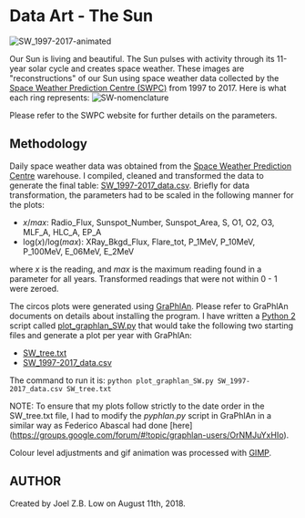 # Data Art - The Sun #

![SW_1997-2017-animated](SW_1997-2017-animated-small.gif "Space Weather data collected over 20 years (1997-2017).")

Our Sun is living and beautiful. The Sun pulses with activity through its 11-year solar cycle and creates space weather. These images are "reconstructions" of our Sun using space weather data collected by the [Space Weather Prediction Centre (SWPC)](https://www.swpc.noaa.gov/) from 1997 to 2017.
Here is what each ring represents:
![SW-nomenclature](SW-nomenclature.png "SW-nomenclature")

Please refer to the SWPC website for further details on the parameters.


## Methodology ##
Daily space weather data was obtained from the [Space Weather Prediction Centre](https://www.swpc.noaa.gov/) warehouse. I compiled, cleaned and transformed the data to generate the final table: [SW\_1997-2017\_data.csv](SW_1997-2017_data.csv "SW_1997-2017_data.csv"). 
Briefly for data transformation, the parameters had to be scaled in the following manner for the plots:

* _x_/_max_: Radio\_Flux, Sunspot\_Number, Sunspot\_Area, S, O1, O2, O3, MLF\_A, HLC\_A, EP\_A
* log(_x_)/log(_max_): XRay\_Bkgd\_Flux, Flare\_tot, P\_1MeV, P\_10MeV, P\_100MeV, E\_06MeV, E\_2MeV

where _x_ is the reading, and _max_ is the maximum reading found in a parameter for all years. Transformed readings that were not within 0 - 1 were zeroed.

The circos plots were generated using [GraPhlAn](https://bitbucket.org/nsegata/graphlan/wiki/Home). Please refer to GraPhlAn documents on details about installing the program.
I have written a [Python 2](https://www.python.org) script called [plot\_graphlan\_SW.py](plot_graphlan_SW.py "plot_graphlan_SW.py") that would take the following two starting files and generate a plot per year with GraPhlAn:

* [SW\_tree.txt](SW_tree.txt "SW_tree.txt")
* [SW\_1997-2017\_data.csv](SW_1997-2017_data.csv "SW_1997-2017_data.csv")

The command to run it is:
	`python plot_graphlan_SW.py SW_1997-2017_data.csv SW_tree.txt`

NOTE: To ensure that my plots follow strictly to the date order in the SW\_tree.txt file, I had to modify the *pyphlan.py* script in GraPhlAn in a similar way as Federico Abascal had done [here] (https://groups.google.com/forum/#!topic/graphlan-users/OrNMJuYxHIo).

Colour level adjustments and gif animation was processed with [GIMP](https://www.gimp.org/).



## AUTHOR ##
Created by Joel Z.B. Low on August 11th, 2018.
